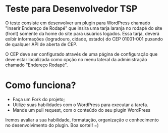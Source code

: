 # Teste para Desenvolvedor TSP

O teste consiste em desenvolver um plugin para WordPress chamado "Inserir Endereço de Rodapé" que insira uma tarja laranja no rodapé do site (front) somente da home do site para usuários logados. Essa tarja, deverá exibir informações (logradouro, cidade, estado) do CEP 01001-001 puxando de qualquer API de aberta de CEP.

O CEP deve ser configurado através de uma página de configuração que deve estar localizada como opção no menu lateral da administração chamado "Endereço Rodapé". 

# Como funciona?

- Faça um Fork do projeto;
- Utilize suas habilidades com o WordPress para executar a tarefa.
- Mande um pull request, com o conteúdo do seu plugin WordPress

Iremos avaliar a sua habilidade, formatação, organização e conhecimento no desenvolvimento do plugin. Boa sorte!! =)
